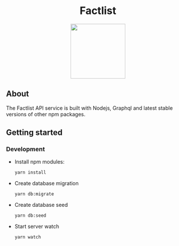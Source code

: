 <p align="center">
  <h1 align="center">Factlist</h1>
  <p align="center"><a href="http://tagon.co/" target="_blank"><img width="150" src="https://avatars2.githubusercontent.com/u/33418877?s=200&v=4" /></a></p>
</p>

## About

The Factlist API service is built with Nodejs, Graphql and latest stable versions of other npm packages. 

## Getting started

### Development

- Install npm modules:
  ```
  yarn install
  ```

- Create database migration
  ```
  yarn db:migrate
  ```
  
- Create database seed
  ```
  yarn db:seed
  ```

- Start server watch 
  ```
  yarn watch
  ```


